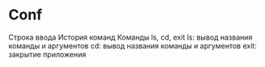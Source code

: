 # Conf
Строка ввода
История команд
Команды ls, cd, exit
ls: вывод названия команды и аргументов
cd: вывод названия команды и аргументов
exit: закрытие приложения
